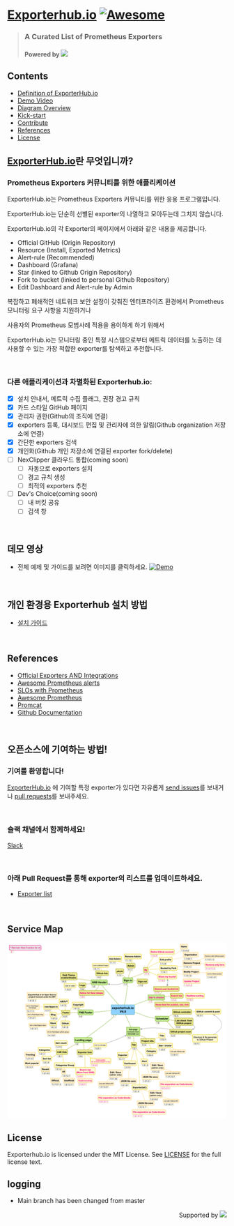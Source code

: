 <!--lint disable awesome-heading--> <!--lint disable awesome-git-repo-age-->
<!--lint disable awesome-license--> 
<!--lint disable double-link-->

# [Exporterhub.io](https://exporterhub.io/) [![Awesome](https://awesome.re/badge.svg)](https://awesome.re) 
<!--lint disable awesome-badge-->
<!--lint disable awesome-heading-->
 > ### A Curated List of Prometheus Exporters
 > #### Powered by <a href="https://nexclipper.io"><img src="https://raw.githubusercontent.com/NexClipper/exporterhub.io/master/assets/NexCloud_en.png" width= 120></a>
 


<!--lint disable awesome-github-->
<!--lint disable awesome-toc-->
## Contents
* [Definition of ExporterHub.io](https://github.com/NexClipper/exporterhub.io#Definition-of-exporterhubio)
* [Demo Video](https://github.com/NexClipper/exporterhub.io#Demo)
* [Diagram Overview](https://github.com/NexClipper/exporterhub.io#diagram-overview)
* [Kick-start](https://github.com/NexClipper/exporterhub.io#kickstart)
* [Contribute](https://github.com/NexClipper/exporterhub.io#contribute)
* [References](https://github.com/NexClipper/exporterhub.io#references)
* [License](https://github.com/NexClipper/exporterhub.io#license)



## [ExporterHub.io](https://exporterhub.io/)란 무엇입니까?


### Prometheus Exporters 커뮤니티를 위한 애플리케이션
ExporterHub.io는 Prometheus Exporters 커뮤니티를 위한 응용 프로그램입니다.

ExporterHub.io는 단순히 선별된 exporter의 나열하고 모아두는데 그치지 않습니다.

ExporterHub.io의 각 Exporter의 페이지에서 아래와 같은 내용을 제공합니다.
* Official GitHub (Origin Repository)
* Resource (Install, Exported Metrics)
* Alert-rule (Recommended)
* Dashboard (Grafana)
* Star (linked to Github Origin Repository)
* Fork to bucket (linked to personal Github Repository)
* Edit Dashboard and Alert-rule by Admin

복잡하고 폐쇄적인 네트워크 보안 설정이 갖춰진 엔터프라이즈 환경에서 Prometheus 모니터링 요구 사항을 지원하거나

사용자의 Prometheus 모범사례 적용을 용이하게 하기 위해서

ExporterHub.io는 모니터링 중인 특정 시스템으로부터 메트릭 데이터를 노출하는 데 사용할 수 있는 가장 적합한 exporter를 탐색하고 추천합니다.

<br>

### 다른 애플리케이션과 차별화된 Exporterhub.io:

<!--lint disable no-undefined-references-->
* [x] 설치 안내서, 메트릭 수집 플래그, 권장 경고 규칙
* [x] 카드 스타일 GitHub 페이지
* [x] 관리자 권한(Github의 조직에 연결)
* [x] exporters 등록, 대시보드 편집 및 관리자에 의한 알림(Github organization 저장소에 연결)
* [x] 간단한 exporters 검색
* [x] 개인화(Github 개인 저장소에 연결된 exporter fork/delete)
* [ ] NexClipper 클라우드 통합(coming soon)
  * [ ] 자동으로 exporters 설치
  * [ ] 경고 규칙 생성 
  * [ ] 최적의 exporters 추천
* [ ] Dev's Choice(coming soon)
  * [ ] 내 버킷 공유
  * [ ] 검색 창

<br>

## 데모 영상
* 전체 예제 및 가이드를 보려면 이미지를 클릭하세요.
  [![Demo](https://raw.githubusercontent.com/NexClipper/exporterhub.io/master/assets/demo_01.png)](https://youtu.be/wa4dknZk7Kk)

<br>

## 개인 환경용 Exporterhub 설치 방법
* [설치 가이드](./install_guide.md)

<br>

## References
* [Official Exporters AND Integrations](https://prometheus.io/docs/instrumenting/exporters/)
* [Awesome Prometheus alerts](https://awesome-prometheus-alerts.grep.to/)
* [SLOs with Prometheus](https://promtools.dev/)
* [Awesome Prometheus](https://github.com/roaldnefs/awesome-prometheus)
* [Promcat](https://promcat.io/)
* [Github Documentation](https://docs.github.com/en)

<br>

## 오픈소스에 기여하는 방법!
### 기여를 환영합니다!
[ExporterHub.io](https://exporterhub.io/) 에 기여할 특정 exporter가 있다면 자유롭게 [send issues](https://github.com/NexClipper/exporterhub.io/issues)를 보내거나
[pull requests](https://github.com/NexClipper/exporterhub.io/pulls)를 보내주세요. 

<br>

### 슬랙 채널에서 함께하세요!
[Slack](https://app.slack.com/client/TC3DP3HPG/C01RTA59G66)

<br>

### 아래 Pull Request를 통해 exporter의 리스트를 업데이트하세요.
* [Exporter list](https://github.com/NexClipper/exporterhub.io/blob/main/api/exporter_list.csv)

<br>

## Service Map
![servicemap](https://raw.githubusercontent.com/NexClipper/exporterhub.io/master/assets/exporterhub_v4.png)



## License
Exporterhub.io is licensed under the MIT License. See [LICENSE](https://github.com/NexClipper/exporterhub.io/blob/master/LICENSE) for the full license text.


## logging
* Main branch has been changed from master



<p align="right"> Supported by <a href="https://wecode.co.kr/"><img src="https://raw.githubusercontent.com/NexClipper/exporterhub.io/master/assets/wecode_logo.jpg" width= 120></a></p>
